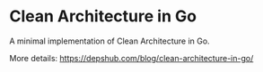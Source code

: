 # Clean Architecture in Go

A minimal implementation of Clean Architecture in Go.

More details: https://depshub.com/blog/clean-architecture-in-go/
